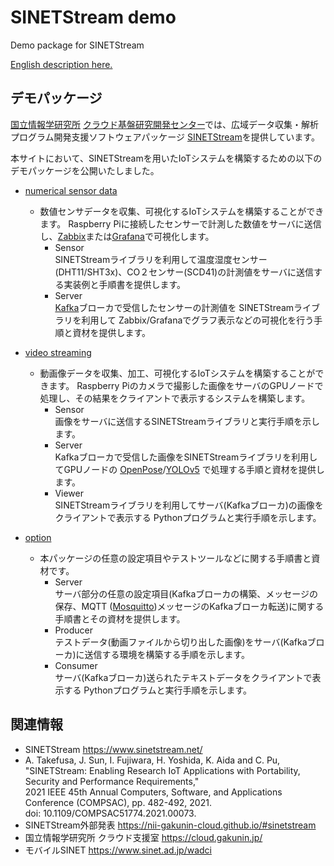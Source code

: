 # SINETStream demo

Demo package for SINETStream

[English description here.](README_en.md)

## デモパッケージ

[国立情報学研究所](https://www.nii.ac.jp/) [クラウド基盤研究開発センター](https://www.nii.ac.jp/research/centers/ccrd/)では、広域データ収集・解析プログラム開発支援ソフトウェアパッケージ [SINETStream](https://www.sinetstream.net/)を提供しています。

本サイトにおいて、SINETStreamを用いたIoTシステムを構築するための以下のデモパッケージを公開いたしました。

* [numerical sensor data](NumericalSensorData/README.md)
  * 数値センサデータを収集、可視化するIoTシステムを構築することができます。
  Raspberry Piに接続したセンサーで計測した数値をサーバに送信し、[Zabbix](https://www.zabbix.com/)または[Grafana](https://grafana.com/grafana/)で可視化します。
    * Sensor<br>
    SINETStreamライブラリを利用して温度湿度センサー(DHT11/SHT3x)、CO２センサー(SCD41)の計測値をサーバに送信する実装例と手順書を提供します。
    * Server<br>
    [Kafka](https://kafka.apache.org/)ブローカで受信したセンサーの計測値を SINETStreamライブラリを利用して Zabbix/Grafanaでグラフ表示などの可視化を行う手順と資材を提供します。

* [video streaming](VideoStreaming/README.md)
  * 動画像データを収集、加工、可視化するIoTシステムを構築することができます。
  Raspberry Piのカメラで撮影した画像をサーバのGPUノードで処理し、その結果をクライアントで表示するシステムを構築します。
    * Sensor<br>
    画像をサーバに送信するSINETStreamライブラリと実行手順を示します。
    * Server<br>
    Kafkaブローカで受信した画像をSINETStreamライブラリを利用してGPUノードの [OpenPose](https://github.com/CMU-Perceptual-Computing-Lab/openpose)/[YOLOv5](https://docs.ultralytics.com/) で処理する手順と資材を提供します。
    * Viewer<br>
    SINETStreamライブラリを利用してサーバ(Kafkaブローカ)の画像をクライアントで表示する Pythonプログラムと実行手順を示します。

* [option](option/README.md)
  * 本パッケージの任意の設定項目やテストツールなどに関する手順書と資材です。
    * Server<br>
    サーバ部分の任意の設定項目(Kafkaブローカの構築、メッセージの保存、MQTT ([Mosquitto](https://mosquitto.org/))メッセージのKafkaブローカ転送)に関する手順書とその資材を提供します。
    * Producer<br>
    テストデータ(動画ファイルから切り出した画像)をサーバ(Kafkaブローカ)に送信する環境を構築する手順を示します。
    * Consumer<br>
    サーバ(Kafkaブローカ)送られたテキストデータをクライアントで表示する Pythonプログラムと実行手順を示します。

## 関連情報
- SINETStream https://www.sinetstream.net/ <br>
- A. Takefusa, J. Sun, I. Fujiwara, H. Yoshida, K. Aida and C. Pu, <br>
"SINETStream: Enabling Research IoT Applications with Portability, Security and Performance Requirements," <br>
2021 IEEE 45th Annual Computers, Software, and Applications Conference (COMPSAC), pp. 482-492, 2021.<br>
doi: 10.1109/COMPSAC51774.2021.00073.<br>
- SINETStream外部発表 https://nii-gakunin-cloud.github.io/#sinetstream
- 国立情報学研究所 クラウド支援室 https://cloud.gakunin.jp/
- モバイルSINET https://www.sinet.ad.jp/wadci
